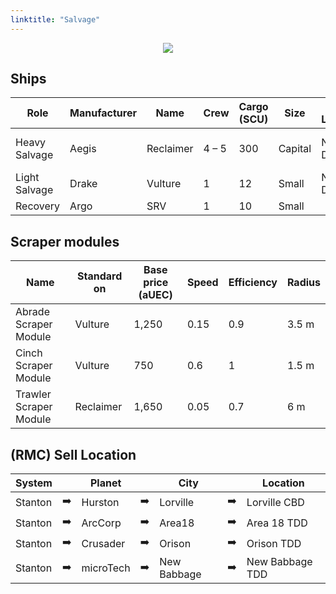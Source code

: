 ```yaml
---
linktitle: "Salvage"
---
```


<center>

![](/images/game/star-citizen/vulture.webp)

</center>


## Ships

| Role | Manufacturer | Name | Crew | Cargo (SCU) | Size | Buy Location | Price (aUEC) | 
|---|---|---|---|---|---|----|---| 
| Heavy Salvage 		 | Aegis        | Reclaimer   | 4 – 5  | 300         | Capital | New Deal     | 15 126 400   | 
| Light Salvage 		 | Drake        | Vulture     | 1 	   | 12          | Small   | New Deal     |  1 264 000   | 
| Recovery 				 | Argo 	    | SRV         | 1      | 10          | Small   | 		      | 	         | 



## Scraper modules

| Name | Standard on | Base price (aUEC) | Speed | Efficiency | Radius | 
|---|---|---|---|---|---|
| Abrade Scraper Module | Vulture | 1,250 | 0.15 | 0.9 | 3.5 m | 
| Cinch Scraper Module | Vulture | 750 | 0.6 | 1 | 1.5 m | 
| Trawler Scraper Module | Reclaimer | 1,650 | 0.05 | 0.7 | 6 m | 



## (RMC) Sell Location
| System   	| | Planet      | | City            | | Location |
|-----------|-|-------------|-|-----------------|-|----------|
| Stanton	|➡️| Hurston    |➡️| Lorville		|➡️| Lorville CBD |
| Stanton	|➡️| ArcCorp    |➡️| Area18     	|➡️| Area 18 TDD |
| Stanton	|➡️| Crusader   |➡️| Orison  		|➡️| Orison TDD |
| Stanton	|➡️| microTech  |➡️| New Babbage  	|➡️| New Babbage TDD |

